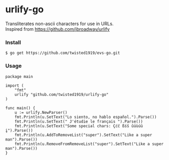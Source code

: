 # urlify-go
Transliterates non-ascii characters for use in URLs.  
Inspired from https://github.com/jbroadway/urlify  

### Install  
```
$ go get https://github.com/twisted1919/evs-go.git  
```

### Usage
```
package main  

import (  
	"fmt"  
	urlify "github.com/twisted1919/urlify-go"  
)  

func main() {  
	u := urlify.NewParser()  
	fmt.Println(u.SetText("Lo siento, no hablo español.").Parse())  
	fmt.Println(u.SetText(" J'étudie le français ").Parse())  
	fmt.Println(u.SetText("Some special chars: Çćč ßśš ûüùúū į").Parse())  
	fmt.Println(u.AddToRemoveList("super").SetText("Like a super man").Parse())  
	fmt.Println(u.RemoveFromRemoveList("super").SetText("Like a super man").Parse())  
}

```
